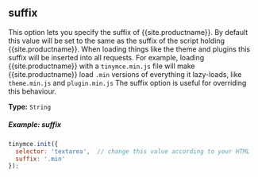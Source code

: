 ## suffix

This option lets you specify the suffix of {{site.productname}}. By default this value will be set to the same as the suffix of the script holding {{site.productname}}. When loading things like the theme and plugins this suffix will be inserted into all requests. For example, loading {{site.productname}} with a `tinymce.min.js` file will make {{site.productname}} load `.min` versions of everything it lazy-loads, like `theme.min.js` and `plugin.min.js` The suffix option is useful for overriding this behaviour.

**Type:** `String`

##### Example: suffix

```js
tinymce.init({
  selector: 'textarea',  // change this value according to your HTML
  suffix: '.min'
});
```
